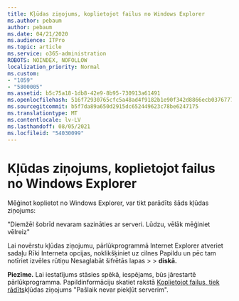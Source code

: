 ```yaml
---
title: Kļūdas ziņojums, koplietojot failus no Windows Explorer
ms.author: pebaum
author: pebaum
ms.date: 04/21/2020
ms.audience: ITPro
ms.topic: article
ms.service: o365-administration
ROBOTS: NOINDEX, NOFOLLOW
localization_priority: Normal
ms.custom:
- "1059"
- "5800005"
ms.assetid: b5c75a18-1db8-42e9-8b95-730913a61491
ms.openlocfilehash: 516f72930765cfc5a48ad4f9182b1e90f342d8866ecb03767772f47676911d2e
ms.sourcegitcommit: b5f7da89a650d2915dc652449623c78be6247175
ms.translationtype: MT
ms.contentlocale: lv-LV
ms.lasthandoff: 08/05/2021
ms.locfileid: "54030099"
---
```

# <a name="error-message-when-sharing-files-from-windows-explorer"></a>Kļūdas ziņojums, koplietojot failus no Windows Explorer

Mēģinot koplietot no Windows Explorer, var tikt parādīts šāds kļūdas ziņojums:
  
"Diemžēl šobrīd nevaram sazināties ar serveri. Lūdzu, vēlāk mēģiniet vēlreiz"
  
Lai novērstu kļūdas ziņojumu, pārlūkprogrammā  Internet Explorer atveriet sadaļu Rīki Interneta opcijas, noklikšķiniet uz cilnes Papildu un pēc tam notīriet izvēles rūtiņu Nesaglabāt šifrētās lapas \>  \> **diskā.** 
  
 **Piezīme.** Lai iestatījums stāsies spēkā, iespējams, būs jārestartē pārlūkprogramma. Papildinformāciju skatiet rakstā [Koplietojot failus, tiek rādīts](https://go.microsoft.com/fwlink/?linkid=2022914)kļūdas ziņojums "Pašlaik nevar piekļūt serverim".
  